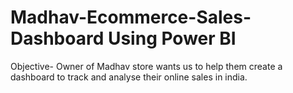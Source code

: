 # Madhav-Ecommerce-Sales-Dashboard Using Power BI 
Objective- Owner of Madhav store wants us to help them create a dashboard to track and analyse their online sales in india.
